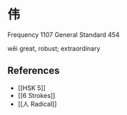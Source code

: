 # 伟
Frequency 1107
General Standard 454

wěi
great, robust; extraordinary

## References
- [[HSK 5]]
- [[6 Strokes]]
- [[人 Radical]]